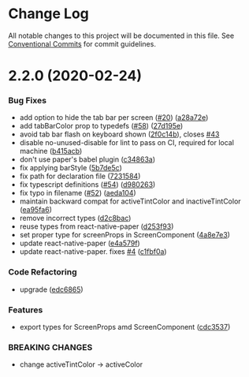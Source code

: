 # Change Log

All notable changes to this project will be documented in this file.
See [Conventional Commits](https://conventionalcommits.org) for commit guidelines.

# 2.2.0 (2020-02-24)


### Bug Fixes

* add option to hide the tab bar per screen ([#20](https://github.com/react-navigation/react-navigation-material-bottom-tabs/issues/20)) ([a28a72e](https://github.com/react-navigation/react-navigation-material-bottom-tabs/commit/a28a72ed0dd0716244c0aafe94ec360083a1109c))
* add tabBarColor prop to typedefs ([#58](https://github.com/react-navigation/react-navigation-material-bottom-tabs/issues/58)) ([27d195e](https://github.com/react-navigation/react-navigation-material-bottom-tabs/commit/27d195e304a48861f515d015c6547eece4ee8305))
* avoid tab bar flash on keyboard shown ([2f0c14b](https://github.com/react-navigation/react-navigation-material-bottom-tabs/commit/2f0c14b40eebe3cf852601b9a87e1c6d14f9b626)), closes [#43](https://github.com/react-navigation/react-navigation-material-bottom-tabs/issues/43)
* disable no-unused-disable for lint to pass on CI, required for local machine ([b415acb](https://github.com/react-navigation/react-navigation-material-bottom-tabs/commit/b415acbb31132751141765fba0cff7146b4bf096))
* don't use paper's babel plugin ([c34863a](https://github.com/react-navigation/react-navigation-material-bottom-tabs/commit/c34863ac9e870086e7b6033e1055a79abd511b62))
* fix applying barStyle ([5b7de5c](https://github.com/react-navigation/react-navigation-material-bottom-tabs/commit/5b7de5ccc39fbb2ff470833af28eca07e31e609f))
* fix path for declaration file ([7231584](https://github.com/react-navigation/react-navigation-material-bottom-tabs/commit/72315843029d0489db63eb10d6b22db3ef4b13ec))
* fix typescript definitions ([#54](https://github.com/react-navigation/react-navigation-material-bottom-tabs/issues/54)) ([d980263](https://github.com/react-navigation/react-navigation-material-bottom-tabs/commit/d98026325d4e0a72e1ab57ccde702d342bfaa55d))
* fix typo in filename ([#52](https://github.com/react-navigation/react-navigation-material-bottom-tabs/issues/52)) ([aeda104](https://github.com/react-navigation/react-navigation-material-bottom-tabs/commit/aeda1042c8a632de0d2eabcdcbf922ae2c4239c2))
* maintain backward compat for activeTintColor and inactiveTintColor ([ea95fa6](https://github.com/react-navigation/react-navigation-material-bottom-tabs/commit/ea95fa69e1e720f33c644b9eb3b3639ac72c2615))
* remove incorrect types ([d2c8bac](https://github.com/react-navigation/react-navigation-material-bottom-tabs/commit/d2c8bac7a4e7fb7599f3bb83b6dae00eddc51c70))
* reuse types from react-native-paper ([d253f93](https://github.com/react-navigation/react-navigation-material-bottom-tabs/commit/d253f931c2207696adbb93e80baeada5894154c4))
* set proper type for screenProps in ScreenComponent ([4a8e7e3](https://github.com/react-navigation/react-navigation-material-bottom-tabs/commit/4a8e7e3ae6436c1dda0d7f0bc9f31f3b31320d4d))
* update react-native-paper ([e4a579f](https://github.com/react-navigation/react-navigation-material-bottom-tabs/commit/e4a579f518a44af0aa66dc9cf7b75c72ecf62d2c))
* update react-native-paper. fixes [#4](https://github.com/react-navigation/react-navigation-material-bottom-tabs/issues/4) ([c1fbf0a](https://github.com/react-navigation/react-navigation-material-bottom-tabs/commit/c1fbf0a161852624a5fcc3ab1c75d422f2c94bba))


### Code Refactoring

* upgrade ([edc6865](https://github.com/react-navigation/react-navigation-material-bottom-tabs/commit/edc6865df0042b599d8d2b5c6dd8a323791567da))


### Features

* export types for ScreenProps amd ScreenComponent ([cdc3537](https://github.com/react-navigation/react-navigation-material-bottom-tabs/commit/cdc353704528e569b2eb119aa8817363597256ea))


### BREAKING CHANGES

* change activeTintColor -> activeColor
